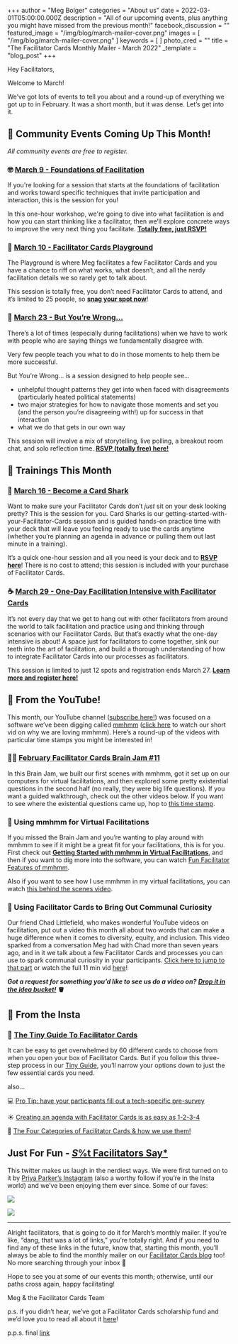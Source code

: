 +++
author = "Meg Bolger"
categories = "About us"
date = 2022-03-01T05:00:00.000Z
description = "All of our upcoming events, plus anything you might have missed from the previous month!"
facebook_discussion = ""
featured_image = "/img/blog/march-mailer-cover.png"
images = [ "/img/blog/march-mailer-cover.png" ]
keywords = [ ]
photo_cred = ""
title = "The Facilitator Cards Monthly Mailer - March 2022"
_template = "blog_post"
+++

Hey Facilitators,

Welcome to March!

We’ve got lots of events to tell you about and a round-up of everything we got up to in February. It was a short month, but it was dense. Let’s get into it.

## **📆 Community Events Coming Up This Month!**

_All community events are free to register._

### **🤓** [**March 9 - Foundations of Facilitation**](https://lu.ma/foundations)

If you're looking for a session that starts at the foundations of facilitation and works toward specific techniques that invite participation and interaction, this is the session for you!

In this one-hour workshop, we're going to dive into what facilitation is and how you can start thinking like a facilitator, then we’ll explore concrete ways to improve the very next thing you facilitate. [**Totally free, just RSVP!**](https://lu.ma/foundations)

### **🤸** [**March 10 - Facilitator Cards Playground**](https://lu.ma/march-playground)

The Playground is where Meg facilitates a few Facilitator Cards and you have a chance to riff on what works, what doesn’t, and all the nerdy facilitation details we so rarely get to talk about.

This session is totally free, you don’t need Facilitator Cards to attend, and it’s limited to 25 people, so [**snag your spot now**](https://lu.ma/march-playground)!

### **🛑** [**March 23 - But You’re Wrong...**](https://lu.ma/butyourewrong)

There’s a lot of times (especially during facilitations) when we have to work with people who are saying things we fundamentally disagree with.

Very few people teach you what to do in those moments to help them be more successful.

But You’re Wrong... is a session designed to help people see…

* unhelpful thought patterns they get into when faced with disagreements (particularly heated political statements)
* two major strategies for how to navigate those moments and set you (and the person you’re disagreeing with!) up for success in that interaction
* what we do that gets in our own way

This session will involve a mix of storytelling, live polling, a breakout room chat, and solo reflection time. [**RSVP (totally free) here!**](https://lu.ma/butyourewrong)

## **📆 Trainings This Month**

### **🦈** [**March 16 - Become a Card Shark**](https://lu.ma/cardsharks)

Want to make sure your Facilitator Cards don’t _just_ sit on your desk looking pretty? This is the session for you. Card Sharks is our getting-started-with-your-Facilitator-Cards session and is guided hands-on practice time with your deck that will leave you feeling ready to use the cards anytime (whether you’re planning an agenda in advance or pulling them out last minute in a training).

It’s a quick one-hour session and all you need is your deck and to [**RSVP here**](https://lu.ma/cardsharks)! There is no cost to attend; this session is included with your purchase of Facilitator Cards.

### **☕️** [**March 29 - One-Day Facilitation Intensive with Facilitator Cards**](https://lu.ma/marchintensive)

It’s not every day that we get to hang out with other facilitators from around the world to talk facilitation and practice using and thinking through scenarios with our Facilitator Cards. But that’s exactly what the one-day intensive is about! A space just for facilitators to come together, sink our teeth into the art of facilitation, and build a thorough understanding of how to integrate Facilitator Cards into our processes as facilitators.

This session is limited to just 12 spots and registration ends March 27. [**Learn more and register here!**](https://lu.ma/marchintensive)

## **🔴 From the YouTube!**

This month, our YouTube channel ([subscribe here!](https://www.youtube.com/facilitatorcards)) was focused on a software we’ve been digging called [mmhmm](http://mmhmm.app/) ([click here](https://www.youtube.com/watch?v=5LKUv33cUeA) to watch our short vid on why we are loving mmhmm). Here’s a round-up of the videos with particular time stamps you might be interested in!

### **🧑‍💻** [**February Facilitator Cards Brain Jam #11**](https://youtu.be/TiD3RtLf_cE)

In this Brain Jam, we built our first scenes with mmhmm, got it set up on our computers for virtual facilitations, and then explored some pretty existential questions in the second half (no really, they were big life questions). If you want a guided walkthrough, check out the other videos below. If you want to see where the existential questions came up, hop to [this time stamp](https://youtu.be/TiD3RtLf_cE?t=5041).

### **🧱 Using mmhmm for Virtual Facilitations**

If you missed the Brain Jam and you’re wanting to play around with mmhmm to see if it might be a great fit for your facilitations, this is for you. First check out [**Getting Started with mmhmm in Virtual Facilitations**](https://youtu.be/Lx_eP-7fUNE), and then if you want to dig more into the software, you can watch [Fun Facilitator Features of mmhmm](https://youtu.be/AxUxP5Mrf3Q).

Also if you want to see how I use mmhmm in my virtual facilitations, you can watch [this behind the scenes video](https://youtu.be/hz2ePBhVcws).

### **👐 Using Facilitator Cards to Bring Out Communal Curiosity**

Our friend Chad Littlefield, who makes wonderful YouTube videos on facilitation, put out a video this month all about two words that can make a huge difference when it comes to diversity, equity, and inclusion. This video sparked from a conversation Meg had with Chad more than seven years ago, and in it we talk about a few Facilitator Cards and processes you can use to spark communal curiosity in your participants. [Click here to jump to that part](https://youtu.be/cRczWJINyws?t=324) or watch the full 11 min vid [here](https://youtu.be/cRczWJINyws)!

**_Got a request for something you’d like to see us do a video on?_** [**_Drop it in the idea bucket!_**](https://airtable.com/shrZEtzF3D7L7cSUq) **🪣**

## **📸 From the Insta**

### **🐙** [**The Tiny Guide To Facilitator Cards**](https://www.instagram.com/p/CY6rUQHrzbB/)

It can be easy to get overwhelmed by 60 different cards to choose from when you open your box of Facilitator Cards. But if you follow this three-step process in our [Tiny Guide](https://www.instagram.com/p/CY6rUQHrzbB/), you’ll narrow your options down to just the few essential cards you need.

also...

💻 [Pro Tip: have your participants fill out a tech-specific pre-survey](https://www.instagram.com/p/CZwu3jlLufN/)

☀️ [Creating an agenda with Facilitator Cards is as easy as 1-2-3-4](https://www.instagram.com/p/CaAVqK3LBR7/)

🎯 [The Four Categories of Facilitator Cards & how we use them!](https://www.instagram.com/p/CaXe34FrqD2/)

## **Just For Fun -** [_S_%t Facilitators Say*](https://mobile.twitter.com/ShitFacilitator)

This twitter makes us laugh in the nerdiest ways. We were first turned on to it by [Priya Parker’s Instagram](https://www.instagram.com/priyaparker/) (also a worthy follow if you’re in the Insta world) and we’ve been enjoying them ever since. Some of our faves:

![](/img/blog/screen-shot-2022-02-28-at-10-13-22-am.png)

![](/img/blog/screen-shot-2022-02-28-at-10-13-02-am.png)

***

Alright facilitators, that is going to do it for March’s monthly mailer. If you’re like, “dang, that was a lot of links,” you’re totally right. And if you need to find any of these links in the future, know that, starting this month, you’ll always be able to find the monthly mailer on our [Facilitator Cards blog](https://www.facilitator.cards/blog/) too! No more searching through your inbox 🤠

Hope to see you at some of our events this month; otherwise, until our paths cross again, happy facilitating!

Meg & the Facilitator Cards Team

p.s. if you didn’t hear, we’ve got a Facilitator Cards scholarship fund and we’d love you to read all about it [here](https://www.facilitator.cards/blog/deal-me-in/)!

p.p.s. final [link](https://imgur.com/gallery/EMNDZC3)
